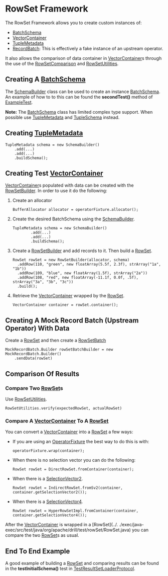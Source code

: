 # RowSet Framework

The RowSet Framework allows you to create custom instances of:

 * [BatchSchema](../../exec/java-exec/src/main/java/org/apache/drill/exec/record/BatchSchema.java)
 * [VectorContainer](../../exec/java-exec/src/main/java/org/apache/drill/exec/record/VectorContainer.java)
 * [TupleMetadata](../../exec/vector/src/main/java/org/apache/drill/exec/record/metadata/TupleMetadata.java)
 * [RecordBatch](../../exec/java-exec/src/main/java/org/apache/drill/exec/record/RecordBatch.java): This is effectively a fake instance of an upstream operator.
 
It also allows the comparison of data container in [VectorContainer](../../exec/java-exec/src/main/java/org/apache/drill/exec/record/VectorContainer.java)s through the use
of the [RowSetComparison](../../exec/java-exec/src/test/java/org/apache/drill/test/rowSet/RowSetComparison.java) and 
[RowSetUtilities](../../exec/java-exec/src/test/java/org/apache/drill/test/rowSet/RowSetUtilities.java).

## Creating A [BatchSchema](../../exec/java-exec/src/main/java/org/apache/drill/exec/record/BatchSchema.java)

The [SchemaBuilder](../../exec/vector/src/main/java/org/apache/drill/exec/record/metadata/SchemaBuilder.java) class can be used
to create an instance [BatchSchema](../../exec/java-exec/src/main/java/org/apache/drill/exec/record/BatchSchema.java). An example 
of how to to this can be found the **secondTest()** method of [ExampleTest](../../exec/java-exec/src/test/java/org/apache/drill/test/ExampleTest.java).

**Note:** The [BatchSchema](../../exec/java-exec/src/main/java/org/apache/drill/exec/record/BatchSchema.java) class has limited complex type support. When
possible use [TupleMetadata](../../exec/vector/src/main/java/org/apache/drill/exec/record/metadata/TupleMetadata.java) and
[TupleSchema](../../exec/vector/src/main/java/org/apache/drill/exec/record/metadata/TupleSchema.java) instead.

## Creating [TupleMetadata](../../exec/vector/src/main/java/org/apache/drill/exec/record/metadata/TupleMetadata.java)

```
TupleMetadata schema = new SchemaBuilder()
    .add(...)
    .add(...)
    .buildSchema();
```

## Creating Test [VectorContainer](../../exec/java-exec/src/main/java/org/apache/drill/exec/record/VectorContainer.java)

[VectorContainer](../../exec/java-exec/src/main/java/org/apache/drill/exec/record/VectorContainer.java)s populated with data can be created with the 
[RowSetBuilder](../../exec/java-exec/src/main/java/org/apache/drill/exec/physical/rowSet/RowSetBuilder.java). In order to use it do the following:

 1. Create an allocator
    ```
    BufferAllocator allocator = operatorFixture.allocator();
    ```
 1. Create the desired BatchSchema using the [SchemaBuilder](../../exec/vector/src/main/java/org/apache/drill/exec/record/metadata/SchemaBuilder.java).
    ```
    TupleMetadata schema = new SchemaBuilder()
            .add(...)
            .add(...)
            .buildSchema();
    ```
 1. Create a [RowSetBuilder](../../exec/java-exec/src/main/java/org/apache/drill/exec/physical/rowSet/RowSetBuilder.java) and add
    records to it. Then build a [RowSet](../../exec/java-exec/src/main/java/org/apache/drill/exec/physical/rowSet/RowSet.java).
    ```
    RowSet rowSet = new RowSetBuilder(allocator, schema)
      .addRow(110, "green", new floatArray(5.5f, 2.3f), strArray("1a", "1b"))
      .addRow(109, "blue", new floatArray(1.5f), strArray("2a"))
      .addRow(108, "red", new floatArray(-11.1f, 0.0f, .5f), strArray("3a", "3b", "3c"))
      .build();
    ```
 1. Retrieve the [VectorContainer](../../exec/java-exec/src/main/java/org/apache/drill/exec/record/VectorContainer.java) wrapped by the
    [RowSet](../../exec/java-exec/src/main/java/org/apache/drill/exec/physical/rowSet/RowSet.java).
    ```
    VectorContainer container = rowSet.container();
    ```

## Creating A Mock Record Batch (Upstream Operator) With Data

Create a [RowSet](../../exec/java-exec/src/main/java/org/apache/drill/exec/physical/rowSet/RowSet.java) and then create a
[RowSetBatch](../../exec/java-exec/src/test/java/org/apache/drill/exec/physical/impl/MockRecordBatch.java)

```
MockRecordBatch.Builder rowSetBatchBuilder = new MockRecordBatch.Builder()
    .sendData(rowSet)
```

## Comparison Of Results

### Compare Two [RowSet](../../exec/java-exec/src/main/java/org/apache/drill/exec/physical/rowSet/RowSet.java)s

Use [RowSetUtilities](../../exec/java-exec/src/test/java/org/apache/drill/test/rowSet/RowSetUtilities.java).

```
RowSetUtilities.verify(expectedRowSet, actualRowSet)
```

### Compare A [VectorContainer](../../exec/java-exec/src/main/java/org/apache/drill/exec/record/VectorContainer.java) To A [RowSet](../../exec/java-exec/src/main/java/org/apache/drill/exec/physical/rowSet/RowSet.java)

You can convert a [VectorContainer](../../exec/java-exec/src/main/java/org/apache/drill/exec/record/VectorContainer.java) into a [RowSet](../../exec/java-exec/src/main/java/org/apache/drill/exec/physical/rowSet/RowSet.java)
a few ways:

 * If you are using an [OperatorFixture](OperatorFixture.md) the best way to do this is with:
   ```
   operatorFixture.wrap(container);
   ```
 * When there is no selection vector you can do the following:
   ```
   RowSet rowSet = DirectRowSet.fromContainer(container);
   ```
 * When there is a [SelectionVector2](../../exec/java-exec/src/main/java/org/apache/drill/exec/record/selection/SelectionVector2.java).
   ```
   RowSet rowSet = IndirectRowSet.fromSv2(container, container.getSelectionVector2());
   ```
 * When there is a [SelectionVector4](../../exec/java-exec/src/main/java/org/apache/drill/exec/record/selection/SelectionVector4.java).
   ```
   RowSet rowSet = HyperRowSetImpl.fromContainer(container, container.getSelectionVector4());
   ```

After the [VectorContainer](../../exec/java-exec/src/main/java/org/apache/drill/exec/record/VectorContainer.java) is wrapped in a [RowSet](../.
./exec/java-exec/src/test/java/org/apache/drill/test/rowSet/RowSet.java) you can compare the two
[RowSet](../../exec/java-exec/src/main/java/org/apache/drill/exec/physical/rowSet/RowSet.java)s as usual.

## End To End Example

A good example of building a [RowSet](../../exec/java-exec/src/main/java/org/apache/drill/exec/physical/rowSet/RowSet.java) and comparing results can be found in the 
**testInitialSchema()** test in [TestResultSetLoaderProtocol](../../exec/java-exec/src/test/java/org/apache/drill/exec/physical/resultSet/impl/TestResultSetLoaderProtocol.java).
